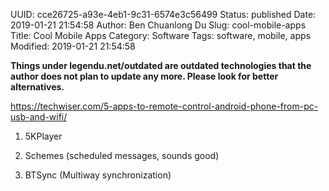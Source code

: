 UUID: cce26725-a93e-4eb1-9c31-6574e3c56499
Status: published
Date: 2019-01-21 21:54:58
Author: Ben Chuanlong Du
Slug: cool-mobile-apps
Title: Cool Mobile Apps
Category: Software
Tags: software, mobile, apps
Modified: 2019-01-21 21:54:58

**Things under legendu.net/outdated are outdated technologies that the author does not plan to update any more. Please look for better alternatives.**

https://techwiser.com/5-apps-to-remote-control-android-phone-from-pc-usb-and-wifi/

1. 5KPlayer

1. Schemes (scheduled messages, sounds good)

2. BTSync (Multiway synchronization)
